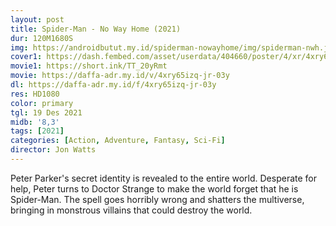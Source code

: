 ```yaml
---
layout: post
title: Spider-Man - No Way Home (2021)
dur: 120M1680S
img: https://androidbutut.my.id/spiderman-nowayhome/img/spiderman-nwh.jpg
cover1: https://dash.fembed.com/asset/userdata/404660/poster/4/xr/4xry65izq-jr-03y.png?v=1654149539
movie1: https://short.ink/TT_20yRmt
movie: https://daffa-adr.my.id/v/4xry65izq-jr-03y
dl: https://daffa-adr.my.id/f/4xry65izq-jr-03y
res: HD1080
color: primary
tgl: 19 Des 2021
midb: '8,3'
tags: [2021]
categories: [Action, Adventure, Fantasy, Sci-Fi]
director: Jon Watts
---
```


Peter Parker's secret identity is revealed to the entire world. Desperate for help, Peter turns to Doctor Strange to make the world forget that he is Spider-Man. The spell goes horribly wrong and shatters the multiverse, bringing in monstrous villains that could destroy the world.
